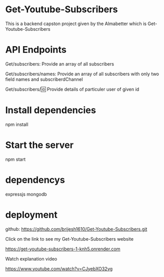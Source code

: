 # Get-Youtube-Subscribers
This is a backend capston project given by the Almabetter which is Get-Youtube-Subscribers
# API Endpoints
 Get/subscribers: Provide an array of all subscribers
 
 Get/subscribers/names: Provide an array of all subscribers with only two field names and subscriberdChannel
 
 Get/subscribers/:id: Provide details of particuler user of given id
 
# Install dependencies
npm install
# Start the server
npm start

# dependencys
expressjs
mongodb

# deployment
github: https://github.com/brijesh1610/Get-Youtube-Subscribers.git


Click on the link to see my Get-Youtube-Subscribers website


https://get-youtube-subscribers-1-knh5.onrender.com

Watch explanation video

https://www.youtube.com/watch?v=CJyebXO32vg
